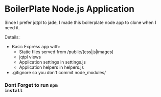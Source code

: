 # BoilerPlate Node.js Application

Since I prefer jqtpl to jade, I made this boilerplate node app to
clone when I need it.

Details:

 * Basic Express app with:
    * Static files served from /public/(css|js|images)
    * jqtpl views
    * Application settings in settings.js
    * Application helpers in helpers.js
  * .gitignore so you don't commit node_modules/

### Dont Forget to run <code>npm install</code>
